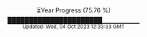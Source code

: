<p align="center">
⏳Year Progress (75.76 %) <br>
██████████████████████▁▁▁▁▁▁▁▁ <br>
<sub>Updated: Wed, 04 Oct 2023 12:33:33 GMT</sub>
</p>

